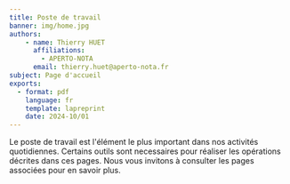 ```yaml
---
title: Poste de travail
banner: img/home.jpg
authors: 
    - name: Thierry HUET
      affiliations: 
        - APERTO-NOTA
      email: thierry.huet@aperto-nota.fr
subject: Page d'accueil
exports: 
  - format: pdf
    language: fr
    template: lapreprint
    date: 2024-10/01
---
```


Le poste de travail est l'élément le plus important dans nos activités quotidiennes. Certains outils sont necessaires pour réaliser les opérations décrites dans ces pages. Nous vous invitons à consulter les pages associées pour en savoir plus.